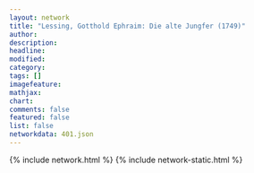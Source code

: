 ```yaml
---
layout: network
title: "Lessing, Gotthold Ephraim: Die alte Jungfer (1749)"
author:
description:
headline:
modified:
category:
tags: []
imagefeature: 
mathjax: 
chart: 
comments: false
featured: false
list: false
networkdata: 401.json
---
```

{% include network.html %}
{% include network-static.html %}
